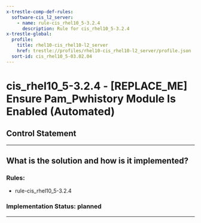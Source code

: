 ```yaml
---
x-trestle-comp-def-rules:
  software-cis_l2_server:
    - name: rule-cis_rhel10_5-3.2.4
      description: Rule for cis_rhel10_5-3.2.4
x-trestle-global:
  profile:
    title: rhel10-cis_rhel10-l2_server
    href: trestle://profiles/rhel10-cis_rhel10-l2_server/profile.json
  sort-id: cis_rhel10_5-03.02.04
---
```


# cis_rhel10_5-3.2.4 - \[REPLACE_ME\] Ensure Pam_Pwhistory Module Is Enabled (Automated)

## Control Statement

______________________________________________________________________

## What is the solution and how is it implemented?

<!-- For implementation status enter one of: implemented, partial, planned, alternative, not-applicable -->

<!-- Note that the list of rules under ### Rules: is read-only and changes will not be captured after assembly to JSON -->

<!-- Add control implementation description here for control: cis_rhel10_5-3.2.4 -->

### Rules:

  - rule-cis_rhel10_5-3.2.4

### Implementation Status: planned

______________________________________________________________________
